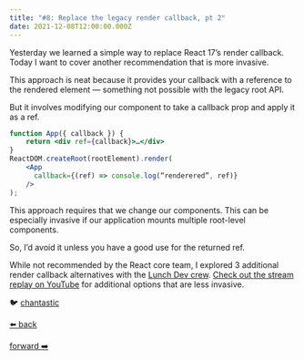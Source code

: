 ```yaml
---
title: "#8: Replace the legacy render callback, pt 2"
date: 2021-12-08T12:00:00.000Z
---
```


Yesterday we learned a simple way to replace React 17’s render callback. Today I want to cover another recommendation that is more invasive.

This approach is neat because it provides your callback with a reference to the rendered element — something not possible with the legacy root API.

But it involves modifying our component to take a callback prop and apply it as a ref.

```jsx
function App({ callback }) {
	return <div ref={callback}>…</div>
}
ReactDOM.createRoot(rootElement).render(
	<App
	  callback={(ref) => console.log(“renderered”, ref)}
	/>
);
```

This approach requires that we change our components. This can be especially invasive if our application mounts multiple root-level components.

So, I’d avoid it unless you have a good use for the returned ref.

While not recommended by the React core team, I explored 3 additional render callback alternatives with the [Lunch Dev crew](https://discord.gg/lunchdev).
[Check out the stream replay on YouTube](https://www.youtube.com/watch?v=_6fbpugYAdI&t=1687s) for additional options that are less invasive.

🐦 [chantastic](https://chan.dev/twitter)

<div class="flex">

[⬅️ back](/lessons/reactholiday/2021/7)

<div class="mx-auto"></div>

[forward ➡️](/lessons/reactholiday/2021/9)

</div>
